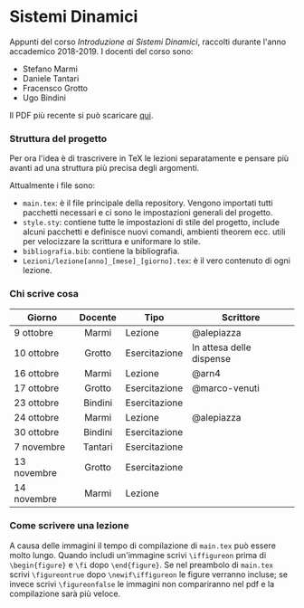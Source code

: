 # Sistemi Dinamici
Appunti del corso _Introduzione ai Sistemi Dinamici_, raccolti durante l'anno accademico 2018-2019. I docenti del corso sono:
* Stefano Marmi
* Daniele Tantari
* Fracensco Grotto
* Ugo Bindini

Il PDF più recente si può scaricare [qui](https://gitlab.com/marco-venuti/sistemi-dinamici/-/jobs/artifacts/master/raw/Sistemi-Dinamici.pdf?job=compile_pdf).

### Struttura del progetto
Per ora l'idea è di trascrivere in TeX le lezioni separatamente e pensare più avanti ad una struttura più precisa degli argomenti.

Attualmente i file sono:
* `main.tex`: è il file principale della repository. Vengono importati tutti pacchetti necessari e ci sono le impostazioni generali del progetto. 
* `style.sty`: contiene tutte le impostazioni di stile del progetto, include alcuni pacchetti e definisce nuovi comandi, ambienti theorem ecc. utili per velocizzare la scrittura e uniformare lo stile.
* `bibliografia.bib`: contiene la bibliografia.
* `Lezioni/lezione[anno]_[mese]_[giorno].tex`: è il vero contenuto di ogni lezione.

### Chi scrive cosa
|**Giorno**  |**Docente**|**Tipo**     |**Scrittore**            |
|------------|:---------:|-------------| ------------------------|
| 9 ottobre  |Marmi      |Lezione      | @alepiazza              |
| 10 ottobre |Grotto     |Esercitazione| In attesa delle dispense|
| 16 ottobre |Marmi      |Lezione      | @arn4                   |
| 17 ottobre |Grotto     |Esercitazione| @marco-venuti           |
| 23 ottobre |Bindini    |Esercitazione|                         |
| 24 ottobre |Marmi      |Lezione      | @alepiazza              |
| 30 ottobre |Bindini    |Esercitazione|                         |
| 7 novembre |Tantari    |Esercitazione|                         |
| 13 novembre|Grotto     |Esercitazione|                         |
| 14 novembre|Marmi      |Lezione      |                         |

### Come scrivere una lezione
A causa delle immagini il tempo di compilazione di `main.tex` può essere molto lungo. Quando includi un'immagine scrivi `\iffigureon` prima di `\begin{figure}` e `\fi` dopo `\end{figure}`. Se nel preambolo di `main.tex` scrivi `\figureontrue` dopo `\newif\iffigureon` le figure verranno incluse; se invece scrivi `\figureonfalse` le immagini non compariranno nel pdf e la compilazione sarà più veloce.

